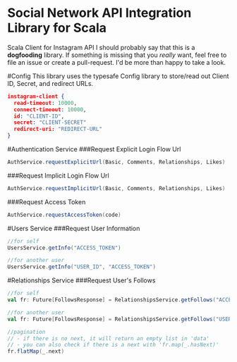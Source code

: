 Social Network API Integration Library for Scala
===============

Scala Client for Instagram API
I should probably say that this is a **dogfooding** library. If something is missing that you *really* want, feel free to file an issue or create a pull-request. I'd be more than happy to take a look.

#Config
This library uses the typesafe Config library to store/read out Client ID, Secret, and redirect URLs.
```json
instagram-client {
  read-timeout: 10000,
  connect-timeout: 10000,
  id: "CLIENT-ID",
  secret: "CLIENT-SECRET"
  redirect-uri: "REDIRECT-URL"
}
```

#Authentication Service
###Request Explicit Login Flow Url
```scala
AuthService.requestExplicitUrl(Basic, Comments, Relationships, Likes)
```

###Request Implicit Login Flow Url
```scala
AuthService.requestImplicitUrl(Basic, Comments, Relationships, Likes)
```

###Request Access Token
```scala
AuthService.requestAccessToken(code)
```

#Users Service
###Request User Information
```scala
//for self
UsersService.getInfo("ACCESS_TOKEN")

//for another user
UsersService.getInfo("USER_ID", "ACCESS_TOKEN")
```

#Relationships Service
###Request User's Follows
```scala
//for self
val fr: Future[FollowsResponse] = RelationshipsService.getFollows("ACCESS_TOKEN")

//for another user
val fr: Future[FollowsResponse] = RelationshipsService.getFollows("USER_ID", "ACCESS_TOKEN")

//pagination
// - if there is no next, it will return an empty list in 'data'
// - you can also check if there is a next with 'fr.map(_.hasNext)'
fr.flatMap(_.next)
```
